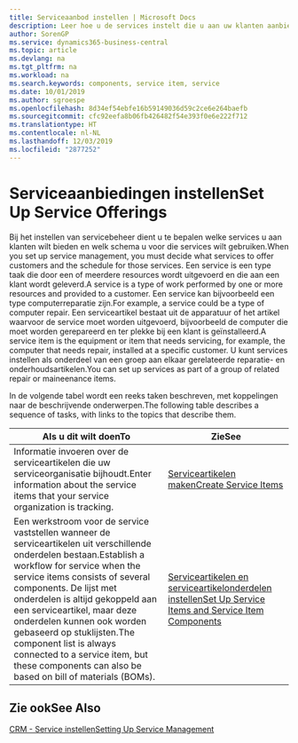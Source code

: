 ```yaml
---
title: Serviceaanbod instellen | Microsoft Docs
description: Leer hoe u de services instelt die u aan uw klanten aanbiedt.
author: SorenGP
ms.service: dynamics365-business-central
ms.topic: article
ms.devlang: na
ms.tgt_pltfrm: na
ms.workload: na
ms.search.keywords: components, service item, service
ms.date: 10/01/2019
ms.author: sgroespe
ms.openlocfilehash: 8d34ef54ebfe16b59149036d59c2ce6e264baefb
ms.sourcegitcommit: cfc92eefa8b06fb426482f54e393f0e6e222f712
ms.translationtype: HT
ms.contentlocale: nl-NL
ms.lasthandoff: 12/03/2019
ms.locfileid: "2877252"
---
```

# <a name="set-up-service-offerings"></a><span data-ttu-id="7ad78-103">Serviceaanbiedingen instellen</span><span class="sxs-lookup"><span data-stu-id="7ad78-103">Set Up Service Offerings</span></span>
<span data-ttu-id="7ad78-104">Bij het instellen van servicebeheer dient u te bepalen welke services u aan klanten wilt bieden en welk schema u voor die services wilt gebruiken.</span><span class="sxs-lookup"><span data-stu-id="7ad78-104">When you set up service management, you must decide what services to offer customers and the schedule for those services.</span></span> <span data-ttu-id="7ad78-105">Een service is een type taak die door een of meerdere resources wordt uitgevoerd en die aan een klant wordt geleverd.</span><span class="sxs-lookup"><span data-stu-id="7ad78-105">A service is a type of work performed by one or more resources and provided to a customer.</span></span> <span data-ttu-id="7ad78-106">Een service kan bijvoorbeeld een type computerreparatie zijn.</span><span class="sxs-lookup"><span data-stu-id="7ad78-106">For example, a service could be a type of computer repair.</span></span> <span data-ttu-id="7ad78-107">Een serviceartikel bestaat uit de apparatuur of het artikel waarvoor de service moet worden uitgevoerd, bijvoorbeeld de computer die moet worden gerepareerd en ter plekke bij een klant is geïnstalleerd.</span><span class="sxs-lookup"><span data-stu-id="7ad78-107">A service item is the equipment or item that needs servicing, for example, the computer that needs repair, installed at a specific customer.</span></span> <span data-ttu-id="7ad78-108">U kunt services instellen als onderdeel van een groep aan elkaar gerelateerde reparatie- en onderhoudsartikelen.</span><span class="sxs-lookup"><span data-stu-id="7ad78-108">You can set up services as part of a group of related repair or maineenance items.</span></span>  
  
<span data-ttu-id="7ad78-109">In de volgende tabel wordt een reeks taken beschreven, met koppelingen naar de beschrijvende onderwerpen.</span><span class="sxs-lookup"><span data-stu-id="7ad78-109">The following table describes a sequence of tasks, with links to the topics that describe them.</span></span>  
  
|<span data-ttu-id="7ad78-110">**Als u dit wilt doen**</span><span class="sxs-lookup"><span data-stu-id="7ad78-110">**To**</span></span>|<span data-ttu-id="7ad78-111">**Zie**</span><span class="sxs-lookup"><span data-stu-id="7ad78-111">**See**</span></span>|  
|------------|-------------|  
|<span data-ttu-id="7ad78-112">Informatie invoeren over de serviceartikelen die uw serviceorganisatie bijhoudt.</span><span class="sxs-lookup"><span data-stu-id="7ad78-112">Enter information about the service items that your service organization is tracking.</span></span>|[<span data-ttu-id="7ad78-113">Serviceartikelen maken</span><span class="sxs-lookup"><span data-stu-id="7ad78-113">Create Service Items</span></span>](service-how-to-create-service-items.md)|  
|<span data-ttu-id="7ad78-114">Een werkstroom voor de service vaststellen wanneer de serviceartikelen uit verschillende onderdelen bestaan.</span><span class="sxs-lookup"><span data-stu-id="7ad78-114">Establish a workflow for service when the service items consists of several components.</span></span> <span data-ttu-id="7ad78-115">De lijst met onderdelen is altijd gekoppeld aan een serviceartikel, maar deze onderdelen kunnen ook worden gebaseerd op stuklijsten.</span><span class="sxs-lookup"><span data-stu-id="7ad78-115">The component list is always connected to a service item, but these components can also be based on bill of materials (BOMs).</span></span>|[<span data-ttu-id="7ad78-116">Serviceartikelen en serviceartikelonderdelen instellen</span><span class="sxs-lookup"><span data-stu-id="7ad78-116">Set Up Service Items and Service Item Components</span></span>](service-how-setup-service-items.md)|  
  
## <a name="see-also"></a><span data-ttu-id="7ad78-117">Zie ook</span><span class="sxs-lookup"><span data-stu-id="7ad78-117">See Also</span></span>  
[<span data-ttu-id="7ad78-118">CRM - Service instellen</span><span class="sxs-lookup"><span data-stu-id="7ad78-118">Setting Up Service Management</span></span>](service-setup-service.md)   